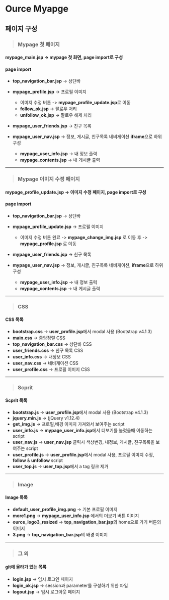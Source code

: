 # Ource Myapge

## 페이지 구성
>### Mypage 첫 페이지
#### mypage_main.jsp -> mypage 첫 화면, page import로 구성
#### page import
  * **top_navigation_bar.jsp** -> 상단바
  * **mypage_profile.jsp** -> 프로필 이미지 
  
    * 이미지 수정 버튼 -> **mypage_profile_update.jsp**로 이동
    * **follow_ok.jsp** -> 팔로우 처리
    * **unfollow_ok.jsp** -> 팔로우 해제 처리
  * **mypage_user_friends.jsp** -> 친구 목록
  * **mypage_user_nav.jsp** -> 정보, 게시글, 친구목록 네비게이션 **iframe**으로 하위 구성
    * **mypage_user_info.jsp** -> 내 정보 출력
    * **mypage_contents.jsp** -> 내 게시글 출력
- - -
>### Mypage 이미지 수정 페이지
#### mypage_profile_update.jsp  -> 이미지 수정 페이지, page import로 구성
#### page import
  * **top_navigation_bar.jsp** -> 상단바
  * **mypage_profile_update.jsp** -> 프로필 이미지 
  
    * 이미지 수정 버튼 완료 -> **mypage_change_img.jsp** 로 이동 후 -> **mypage_profile.jsp** 로 이동
  * **mypage_user_friends.jsp** -> 친구 목록
  * **mypage_user_nav.jsp** -> 정보, 게시글, 친구목록 네비게이션, **iframe**으로 하위 구성
  
    * **mypage_user_info.jsp** -> 내 정보 출력
    * **mypage_contents.jsp** -> 내 게시글 출력
- - -
>### CSS
#### CSS 목록
  * **bootstrap.css** -> **user_profile.jsp**에서  modal 사용 (Bootstrap v4.1.3)
  * **main.css** -> 중앙정렬 CSS
  * **top_navigation_bar.css** -> 상단바 CSS
  * **user_friends.css** -> 친구 목록 CSS
  * **user_info.css** -> 내정보 CSS
  * **user_nav.css** -> 네비게이션 CSS
  * **user_profile.css** -> 프로필 이미지 CSS
  - - -
>### Scprit
#### Scprit 목록
  * **bootstrap.js** -> **user_profile.jsp**에서  modal 사용 (Bootstrap v4.1.3)
  * **jquery.min.js** -> (jQuery v1.12.4)
  * **get_img.js** -> 프로필,배경 이미지 가져와서 보여주는 script
  * **user_info.js** -> **mypage_user_info.jsp**에서 더보기를 눌렀을때 이동하는 script
  * **user_nav.js** -> **user_nav.jsp** 클릭시 색상변경, 내정보, 게시글, 친구목록을 보여주는 script
  * **user_profile.js** -> **user_profile.jsp**에서  modal 사용, 프로필 이미지 수정, **follow** & **unfollow** script
  * **user_top.js** -> **user_top.jsp**에서 a tag 링크 제거
  
- - -
>### Image
#### Image 목록
  * **default_user_profile_img.png** -> 기본 프로필 이미지
  * **more1.png** -> **mypage_user_info.jsp** 에서의 더보기 버튼 이미지
  * **ource_logo3_resized** -> **top_navigation_bar.jsp**의 home으로 가기 버튼의 이미지
  * **3.png** -> **top_navigation_bar.jsp**의 배경 이미지
- - -
>### 그 외
#### git에 올라가 있는 목록
  * **login.jsp** -> 임시 로그인 페이지
  * **login_ok.jsp** -> session과 parameter를 구성하기 위한 파일
  * **logout.jsp** -> 임시 로그아웃 페이지
